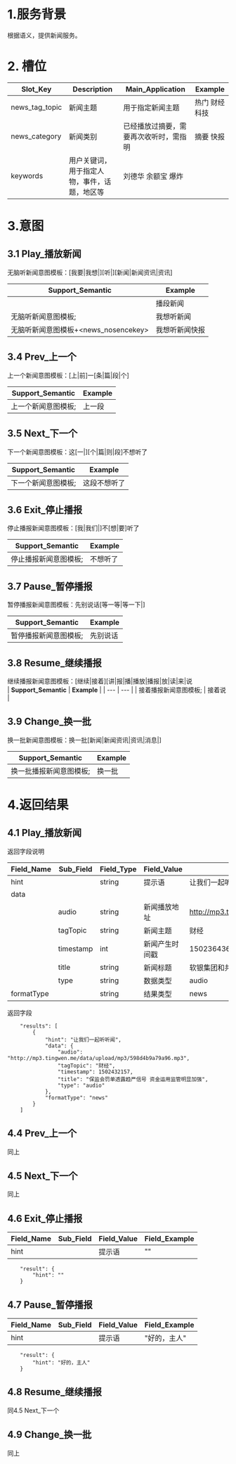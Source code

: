 

# 1.服务背景

根据语义，提供新闻服务。

# 2. 槽位

| Slot\_Key | Description | Main\_Application | Example |
| --- | --- | --- | --- |
| news\_tag\_topic | 新闻主题 | 用于指定新闻主题 | 热门 财经 科技 |
| news\_category | 新闻类别 | 已经播放过摘要，需要再次收听时，需指明 | 摘要 快报 |
| keywords | 用户关键词，用于指定人物，事件，话题，地区等 | 刘德华 余额宝 爆炸 |

# 3.意图

## 3.1 Play\_播放新闻

无脑听新闻意图模板：\[我要\|我想\|\]\[听\|\]\[新闻\|新闻资讯\|资讯\]

| **Support\_Semantic** | **Example** |
| --- | --- |
| | 播段新闻 |
| 无脑听新闻意图模板; | 我想听新闻 |
| 无脑听新闻意图模板+&lt;news\_nosencekey&gt; | 我想听新闻快报 |

## 3.4 Prev\_上一个

上一个新闻意图模板：\[上\|前\]一\[条\|篇\|段\|个\]

| **Support\_Semantic** | **Example** |
| --- | --- |
| 上一个新闻意图模板; | 上一段 |

## 3.5 Next\_下一个

下一个新闻意图模板：这\[一\|\]\[个\|篇\|则\|段\]不想听了

| **Support\_Semantic** | **Example** |
| --- | --- |
| 下一个新闻意图模板; | 这段不想听了 |

## 3.6 Exit\_停止播报

停止播报新闻意图模板：\[我\|我们\|\]不\[想\|要\]听了

| **Support\_Semantic** | **Example** |
| --- | --- |
| 停止播报新闻意图模板; | 不想听了 |

## 3.7 Pause\_暂停播报

暂停播报新闻意图模板：先别说话\[等一等\|等一下\|\]

| **Support\_Semantic** | **Example** |
| --- | --- |
| 暂停播报新闻意图模板; | 先别说话 |

## 3.8 Resume\_继续播报

继续播报新闻意图模板：\[继续\|接着\]\[讲\|报\|播\|播放\|播报\|放\|读\|来\|说\
| **Support\_Semantic** | **Example** |
| --- | --- |
| 接着播报新闻意图模板; | 接着说 |

## 3.9 Change\_换一批

换一批新闻意图模板：换一批\[新闻\|新闻资讯\|资讯\|消息\|\]

| **Support\_Semantic** | **Example** |
| --- | --- |
| 换一批播报新闻意图模板; | 换一批 |

# 4.返回结果

## 4.1 Play\_播放新闻

返回字段说明

| **Field\_Name** | **Sub\_Field** | **Field\_Type** | **Field\_Value** | **Field\_Example** |
| --- | --- | --- | --- | --- |
| hint |  | string | 提示语 | 让我们一起听听闻 |
| data |  |  |  |  |
|  | audio | string | 新闻播放地址 | http://mp3.tingwen.me/data/upload/mp3/596e2a9d01ae2.mp3 |
|  | tagTopic | string | 新闻主题 | 财经 |
|  | timestamp | int | 新闻产生时间戳 | 1502364363 |
|  | title | string | 新闻标题 | 软银集团和共享办公空间公司WeWork在日本成立合资公司 |
|  | type | string | 数据类型 | audio |
| formatType |  | string | 结果类型 | news |

返回字段
```
    "results": [
        {
            "hint": "让我们一起听听闻",
            "data": {
                "audio": "http://mp3.tingwen.me/data/upload/mp3/598d4b9a79a96.mp3",
                "tagTopic": "财经",
                "timestamp": 1502432157,
                "title": "保监会罚单透露趋严信号 资金运用监管明显加强",
                "type": "audio"
            },
            "formatType": "news"
        }
    ]
```

## 4.4 Prev\_上一个
同上

## 4.5 Next\_下一个
同上

## 4.6 Exit\_停止播报

| **Field\_Name** | **Sub\_Field** | **Field\_Value** | **Field\_Example** |
| --- | --- | --- | --- |
| hint |  | 提示语 | "" |

```
    "result": {
        "hint": ""
    }
```

## 4.7 Pause\_暂停播报

| **Field\_Name** | **Sub\_Field** | **Field\_Value** | **Field\_Example** |
| --- | --- | --- | --- |
| hint |  | 提示语 | "好的，主人" |

```
    "result": {
        "hint": "好的，主人"
    }
```

## 4.8 Resume\_继续播报
同4.5 Next\_下一个

## 4.9 Change\_换一批
同上
